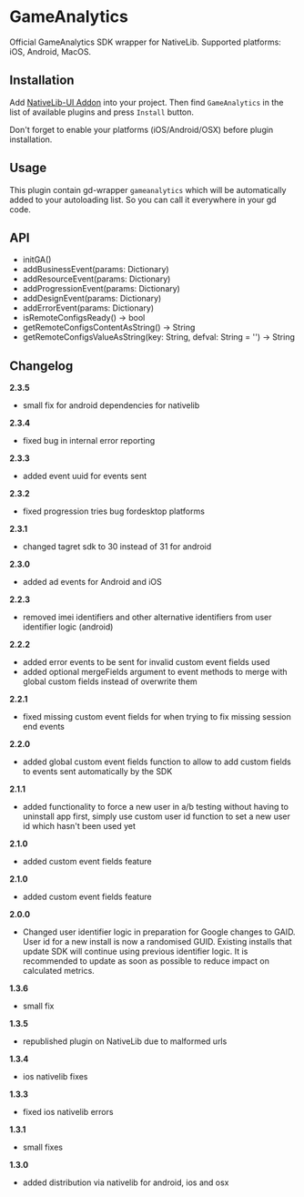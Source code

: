 # GameAnalytics

Official GameAnalytics SDK wrapper for NativeLib. Supported platforms: iOS, Android, MacOS.

## Installation

Add [NativeLib-UI Addon](https://godotengine.org/asset-library/asset/824) into your project. Then find `GameAnalytics` in the list of available plugins and press `Install` button.

Don't forget to enable your platforms (iOS/Android/OSX) before plugin installation.

## Usage

This plugin contain gd-wrapper `gameanalytics` which will be automatically added to your autoloading list. So you can call it everywhere in your gd code.

## API

- initGA()
- addBusinessEvent(params: Dictionary)
- addResourceEvent(params: Dictionary)
- addProgressionEvent(params: Dictionary)
- addDesignEvent(params: Dictionary)
- addErrorEvent(params: Dictionary)
- isRemoteConfigsReady() -> bool
- getRemoteConfigsContentAsString() -> String
- getRemoteConfigsValueAsString(key: String, defval: String = '') -> String

Changelog
---------
<!--(CHANGELOG_TOP)-->
**2.3.5**
* small fix for android dependencies for nativelib

**2.3.4**
* fixed bug in internal error reporting

**2.3.3**
* added event uuid for events sent

**2.3.2**
* fixed progression tries bug fordesktop platforms

**2.3.1**
* changed tagret sdk to 30 instead of 31 for android

**2.3.0**
* added ad events for Android and iOS

**2.2.3**
* removed imei identifiers and other alternative identifiers from user identifier logic (android)

**2.2.2**
* added error events to be sent for invalid custom event fields used
* added optional mergeFields argument to event methods to merge with global custom fields instead of overwrite them

**2.2.1**
* fixed missing custom event fields for when trying to fix missing session end events

**2.2.0**
* added global custom event fields function to allow to add custom fields to events sent automatically by the SDK

**2.1.1**
* added functionality to force a new user in a/b testing without having to uninstall app first, simply use custom user id function to set a new user id which hasn't been used yet

**2.1.0**
* added custom event fields feature

**2.1.0**
* added custom event fields feature

**2.0.0**
* Changed user identifier logic in preparation for Google changes to GAID. User id for a new install is now a randomised GUID. Existing installs that update SDK will continue using previous identifier logic. It is recommended to update as soon as possible to reduce impact on calculated metrics.

**1.3.6**
* small fix

**1.3.5**
* republished plugin on NativeLib due to malformed urls

**1.3.4**
* ios nativelib fixes

**1.3.3**
* fixed ios nativelib errors

**1.3.1**
* small fixes

**1.3.0**
* added distribution via nativelib for android, ios and osx

